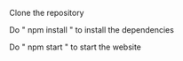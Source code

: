 Clone the repository

Do " npm install " to install the dependencies

Do " npm start " to start the website